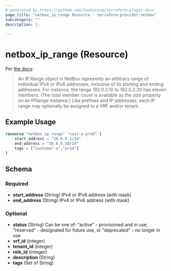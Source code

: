 ```yaml
---
# generated by https://github.com/hashicorp/terraform-plugin-docs
page_title: "netbox_ip_range Resource - terraform-provider-netbox"
subcategory: ""
description: |-
  
---
```


# netbox_ip_range (Resource)

Per [the docs](https://netbox.readthedocs.io/en/stable/models/ipam/iprange/):

> An IP Range object in NetBox represents an arbitrary range of individual IPv4 or IPv6 addresses, inclusive of its starting and ending addresses. For instance, the range 192.0.2.10 to 192.0.2.20 has eleven members. (The total member count is available as the size property on an IPRange instance.) Like prefixes and IP addresses, each IP range may optionally be assigned to a VRF and/or tenant.

## Example Usage

```terraform
resource "netbox_ip_range" "cust-a-prod" {
    start_address = "10.0.0.1/24"
    end_address = "10.0.0.50/24"
    tags = ["customer-a","prod"]
}
```

<!-- schema generated by tfplugindocs -->
## Schema

### Required

- **start_address** (String) IPv4 or IPv6 address (with mask)
- **end_address** (String) IPv4 or IPv6 address (with mask)

### Optional

- **status** (String) Can be one of: "active" - provisioned and in use, "reserved" - designated for future use, or "deprecated" - no longer in use
- **vrf_id** (integer)
- **tenant_id** (integer)
- **role_id** (integer)
- **description** (String) 
- **tags** (Set of String)


